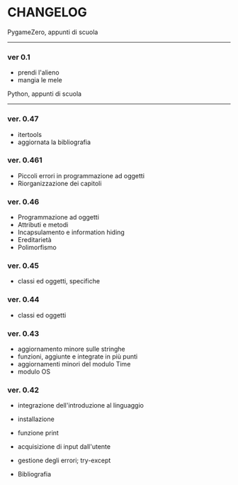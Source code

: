 CHANGELOG
=========
PygameZero, appunti di scuola
- - - - - - - - - - - - - - -

### ver 0.1
* prendi l'alieno
* mangia le mele





Python, appunti di scuola
- - - - - - - - - - - - -

### ver. 0.47
* itertools
* aggiornata la bibliografia

### ver. 0.461
* Piccoli errori in programmazione ad oggetti
* Riorganizzazione dei capitoli

### ver. 0.46
* Programmazione ad oggetti
* Attributi e metodi
* Incapsulamento e information hiding
* Ereditarietà
* Polimorfismo

### ver. 0.45
* classi ed oggetti, specifiche

### ver. 0.44
* classi ed oggetti

### ver. 0.43
* aggiornamento minore sulle stringhe
* funzioni, aggiunte e integrate in più punti
* aggiornamenti minori del modulo Time
* modulo OS

### ver. 0.42
* integrazione dell'introduzione al linguaggio
* installazione
* funzione print
* acquisizione di input dall'utente
* gestione degli errori; try-except

* Bibliografia
